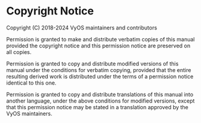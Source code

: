# Copyright Notice

Copyright (C) 2018-2024 VyOS maintainers and contributors

Permission is granted to make and distribute verbatim copies of this manual
provided the copyright notice and this permission notice are preserved on all
copies.

Permission is granted to copy and distribute modified versions of this manual
under the conditions for verbatim copying, provided that the entire resulting
derived work is distributed under the terms of a permission notice identical
to this one.

Permission is granted to copy and distribute translations of this manual into
another language, under the above conditions for modified versions, except that
this permission notice may be stated in a translation approved by the VyOS
maintainers.
